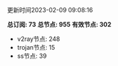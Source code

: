更新时间2023-02-09 09:08:16

**总订阅: 73**
**总节点: 955**
**有效节点: 302**
- v2ray节点: 248
- trojan节点: 15
- ss节点: 39
